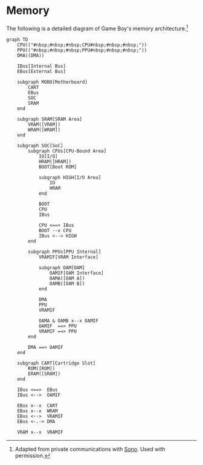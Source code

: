 # Memory

The following is a detailed diagram of Game Boy's memory architecture.[^sono]

```mermaid
graph TD
    CPU(("#nbsp;#nbsp;#nbsp;CPU#nbsp;#nbsp;#nbsp;"))
    PPU(("#nbsp;#nbsp;#nbsp;PPU#nbsp;#nbsp;#nbsp;"))
    DMA((DMA))

    IBus[Internal Bus]
    EBus[External Bus]

    subgraph MOBO[Motherboard]
        CART
        EBus
        SOC
        SRAM
    end

    subgraph SRAM[SRAM Area]
        VRAM([VRAM])
        WRAM([WRAM])
    end

    subgraph SOC[SoC]
        subgraph CPUs[CPU-Bound Area]
            IO[I/O]
            HRAM([HRAM])
            BOOT[Boot ROM]

            subgraph HIGH[I/O Area]
                IO
                HRAM
            end

            BOOT
            CPU
            IBus

            CPU <==> IBus
            BOOT --x CPU
            IBus <--> HIGH
        end

        subgraph PPUs[PPU Internal]
            VRAMIF[VRAM Interface]

            subgraph OAM[OAM]
                OAMIF[OAM Interface]
                OAMA([OAM A])
                OAMB([OAM B])
            end

            DMA
            PPU
            VRAMIF

            OAMA & OAMB x--x OAMIF
            OAMIF  ==> PPU
            VRAMIF ==> PPU
        end

        DMA ==> OAMIF
    end

    subgraph CART[Cartridge Slot]
        ROM([ROM])
        ERAM([SRAM])
    end

    IBus <==>  EBus
    IBus <-->  OAMIF

    EBus x--x  CART
    EBus x--x  WRAM
    EBus <-->  VRAMIF
    EBus <-.-> DMA

    VRAM x--x  VRAMIF
```

[^sono]: Adapted from private communications with [Sono]. Used with permission.

<!-- Reference-style links -->
[sono]: https://github.com/SonoSooS
